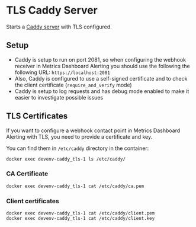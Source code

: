 # TLS Caddy Server

Starts a [Caddy server](https://caddyserver.com/) with TLS configured.

## Setup

- Caddy is setup to run on port 2081, so when configuring the webhook receiver in Metrics Dashboard Alerting you should use the
following the following URL: `https://localhost:2081`
- Also, Caddy is configured to use a self-signed certificate and to check the client certificate (`require_and_verify` mode)
- Caddy is setup to log requests and has debug mode enabled to make it easier to investigate possible issues

## TLS Certificates

If you want to configure a webhook contact point in Metrics Dashboard Alerting with TLS, you need to provide a certificate and key.

You can find them in `/etc/caddy` directory in the container:

``` shell
docker exec devenv-caddy_tls-1 ls /etc/caddy/
```

### CA Certificate

``` shell
docker exec devenv-caddy_tls-1 cat /etc/caddy/ca.pem
```

### Client certificates

``` shell
docker exec devenv-caddy_tls-1 cat /etc/caddy/client.pem
docker exec devenv-caddy_tls-1 cat /etc/caddy/client.key
```
